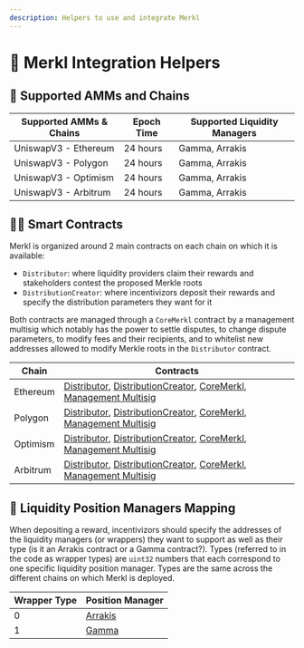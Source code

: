 ```yaml
---
description: Helpers to use and integrate Merkl
---
```


# 🙌 Merkl Integration Helpers

## 🔗 Supported AMMs and Chains

| Supported AMMs & Chains | Epoch Time | Supported Liquidity Managers |
| ----------------------- | ---------- | ---------------------------- |
| UniswapV3 - Ethereum    | 24 hours   | Gamma, Arrakis               |
| UniswapV3 - Polygon     | 24 hours   | Gamma, Arrakis               |
| UniswapV3 - Optimism    | 24 hours   | Gamma, Arrakis               |
| UniswapV3 - Arbitrum    | 24 hours   | Gamma, Arrakis               |

## 🧑‍💻 Smart Contracts

Merkl is organized around 2 main contracts on each chain on which it is available:

- `Distributor`: where liquidity providers claim their rewards and stakeholders contest the proposed Merkle roots
- `DistributionCreator`: where incentivizors deposit their rewards and specify the distribution parameters they want for it

Both contracts are managed through a `CoreMerkl` contract by a management multisig which notably has the power to settle disputes, to change dispute parameters, to modify fees and their recipients, and to whitelist new addresses allowed to modify Merkle roots in the `Distributor` contract.

| Chain    | Contracts                                                                                                                                                                                                                                                          |
| -------- | ------------------------------------------------------------------------------------------------------------------------------------------------------------------------------------------------------------------------------------------------------------------ |
| Ethereum | [Distributor](TODO.md), [DistributionCreator](TODO.md), [CoreMerkl](https://etherscan.io/address/0x0E632a15EbCBa463151B5367B4fCF91313e389a6), [Management Multisig](https://etherscan.io/address/0x529619a10129396a2F642cae32099C1eA7FA2834)                       |
| Polygon  | [Distributor](TODO.md), [DistributionCreator](TODO.md), [CoreMerkl](https://polygonscan.com/address/0x9418d0aa02fce40804abf77bb81a1ccbeb91eafc#code), [Management Multisig](https://polygonscan.com/address/0xc0c07644631543c3af2fA7230D387C5fA418a131)            |
| Optimism | [Distributor](TODO.md), [DistributionCreator](TODO.md), [CoreMerkl](https://optimistic.etherscan.io/address/0xc2c7a0d9a9e0467090281c3a4f28D40504d08FB4), [Management Multisig](https://optimistic.etherscan.io/address/0x17a7F6a839fea3b716b43f9414ffc93131878BD2) |
| Arbitrum | [Distributor](TODO.md), [DistributionCreator](TODO.md), [CoreMerkl](https://arbiscan.io/address/0xA86CC1ae2D94C6ED2aB3bF68fB128c2825673267), [Management Multisig](https://arbiscan.io/address/0x3350bef226F7BdCA874C5561320aB7EF9DC89E70)                         |

## 🐋 Liquidity Position Managers Mapping

When depositing a reward, incentivizors should specify the addresses of the liquidity managers (or wrappers) they want to support as well as their type (is it an Arrakis contract or a Gamma contract?). Types (referred to in the code as wrapper types) are `uint32` numbers that each correspond to one specific liquidity position manager. Types are the same across the different chains on which Merkl is deployed.

| Wrapper Type | Position Manager                       |
| ------------ | -------------------------------------- |
| 0            | [Arrakis](https://www.arrakis.finance) |
| 1            | [Gamma](https://app.gamma.xyz)         |
